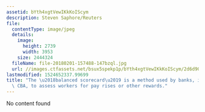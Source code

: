 ```yaml
---
assetid: bYth4xgtVewIKkKoIScym
description: Steven Saphore/Reuters
file:
  contentType: image/jpeg
  details:
    image:
      height: 2739
      width: 3953
    size: 2444324
  fileName: file-20180201-157488-147bzql.jpg
  url: //images.ctfassets.net/bsux5spekp1p/bYth4xgtVewIKkKoIScym/2d6d901dc76959940ce8aeae225e55ef/file-20180201-157488-147bzql.jpg
lastmodified: 1524652337.99699
title: "The \u2018balanced scorecard\u2019 is a method used by banks, including the\
  \ CBA, to assess workers for pay rises or other rewards."
---
```

No content found